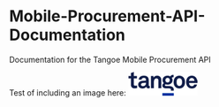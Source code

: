 # Mobile-Procurement-API-Documentation
Documentation for the Tangoe Mobile Procurement API

Test of including an image here:
![Tangoe Logo](./images/tangoe-logo_125.png)


